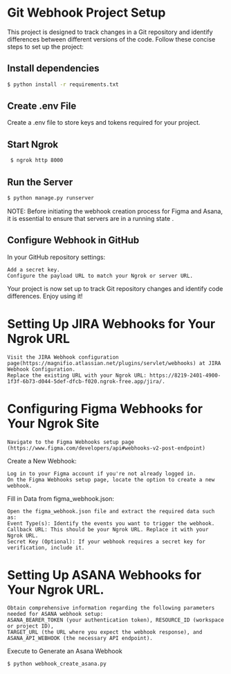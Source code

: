 # Git Webhook Project Setup
This project is designed to track changes in a Git repository and identify differences between different versions of the code. Follow these concise steps to set up the project:

## Install dependencies
  ```bash
  $ python install -r requirements.txt
  ```
##  Create .env File
Create a .env file to store keys and tokens required for your project.

## Start Ngrok
 ```bash
  $ ngrok http 8000
  ```
##  Run the Server
  ```bash
  $ python manage.py runserver
  ```
  NOTE:
    Before initiating the webhook creation process for Figma and Asana, it is essential to ensure  that  servers are       in a running state .

##  Configure Webhook in GitHub

 In your GitHub repository settings:

    Add a secret key.
    Configure the payload URL to match your Ngrok or server URL.

Your project is now set up to track Git repository changes and identify code differences. Enjoy using it!

# Setting Up JIRA Webhooks for Your Ngrok URL

    Visit the JIRA Webhook configuration page(https://magnifio.atlassian.net/plugins/servlet/webhooks) at JIRA Webhook Configuration.
    Replace the existing URL with your Ngrok URL: https://8219-2401-4900-1f3f-6b73-d044-5def-dfcb-f020.ngrok-free.app/jira/.

# Configuring Figma Webhooks for Your Ngrok Site
    Navigate to the Figma Webhooks setup page (https://www.figma.com/developers/api#webhooks-v2-post-endpoint)

Create a New Webhook:

    Log in to your Figma account if you're not already logged in.
    On the Figma Webhooks setup page, locate the option to create a new webhook.

Fill in Data from figma_webhook.json:

    Open the figma_webhook.json file and extract the required data such as:
    Event Type(s): Identify the events you want to trigger the webhook.
    Callback URL: This should be your Ngrok URL. Replace it with your Ngrok URL.
    Secret Key (Optional): If your webhook requires a secret key for verification, include it.

# Setting Up ASANA Webhooks for Your Ngrok URL.

    Obtain comprehensive information regarding the following parameters needed for ASANA webhook setup:                    
    ASANA_BEARER_TOKEN (your authentication token), RESOURCE_ID (workspace or project ID), 
    TARGET_URL (the URL where you expect the webhook response), and ASANA_API_WEBHOOK (the necessary API endpoint).

Execute to Generate an Asana Webhook
  ```bash
  $ python webhook_create_asana.py
  ```



